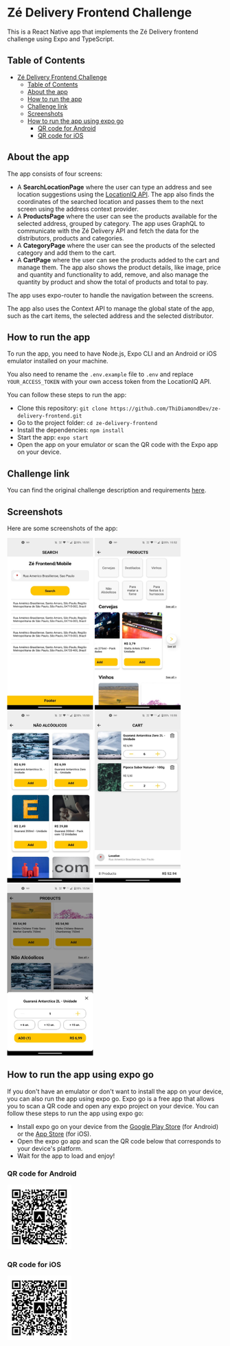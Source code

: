 # Zé Delivery Frontend Challenge

This is a React Native app that implements the Zé Delivery frontend challenge using Expo and TypeScript.

## Table of Contents
- [Zé Delivery Frontend Challenge](#zé-delivery-frontend-challenge)
  - [Table of Contents](#table-of-contents)
  - [About the app](#about-the-app)
  - [How to run the app](#how-to-run-the-app)
  - [Challenge link](#challenge-link)
  - [Screenshots](#screenshots)
  - [How to run the app using expo go](#how-to-run-the-app-using-expo-go)
    - [QR code for Android](#qr-code-for-android)
    - [QR code for iOS](#qr-code-for-ios)

## About the app

The app consists of four screens:

- A **SearchLocationPage** where the user can type an address and see location suggestions using the [LocationIQ API](https://locationiq.com/). The app also finds the coordinates of the searched location and passes them to the next screen using the address context provider.
- A **ProductsPage** where the user can see the products available for the selected address, grouped by category. The app uses GraphQL to communicate with the Zé Delivery API and fetch the data for the distributors, products and categories.
- A **CategoryPage** where the user can see the products of the selected category and add them to the cart. 
- A **CartPage** where the user can see the products added to the cart and manage them. The app also shows the product details, like image, price and quantity and  functionality to add, remove, and also manage the quantity by product and show the total of products and total to pay.

The app uses expo-router to handle the navigation between the screens.

The app also uses the Context API to manage the global state of the app, such as the cart items, the selected address and the selected distributor.

## How to run the app

To run the app, you need to have Node.js, Expo CLI and an Android or iOS emulator installed on your machine.

You also need to rename the `.env.example` file to `.env` and replace `YOUR_ACCESS_TOKEN` with your own access token from the LocationIQ API.

You can follow these steps to run the app:

- Clone this repository: `git clone https://github.com/ThiDiamondDev/ze-delivery-frontend.git`
- Go to the project folder: `cd ze-delivery-frontend`
- Install the dependencies: `npm install`
- Start the app: `expo start`
- Open the app on your emulator or scan the QR code with the Expo app on your device.

## Challenge link

You can find the original challenge description and requirements [here](https://github.com/ab-inbev-ze-company/ze-code-challenges/blob/master/frontend-mobile.md).

## Screenshots

Here are some screenshots of the app:

<img src="screenshots/SearchLocationPageScreenshot.jpeg" width="200" height="400" alt="SearchLocationPage">

<img src="screenshots/ProductsPageScreenshot.jpeg" width="200" height="400" alt="ProductsPage">

<img src="screenshots/CategoryPageScreenshot.jpeg" width="200" height="400" alt="CategoryPage">

<img src="screenshots/CartPageScreenshot.jpeg" width="200" height="400" alt="CartPage">

<img src="screenshots/ProductPanelScreenshot.jpeg" width="200" height="400" alt="AddProductPanel">

## How to run the app using expo go
If you don't have an emulator or don't want to install the app on your device, you can also run the app using expo go. Expo go is a free app that allows you to scan a QR code and open any expo project on your device. You can follow these steps to run the app using expo go:

- Install expo go on your device from the [Google Play Store](https://play.google.com/store/apps/details?id=host.exp.exponent) (for Android) or the [App Store](https://apps.apple.com/us/app/expo-go/id982107779) (for iOS).
- Open the expo go app and scan the QR code below that corresponds to your device's platform.
- Wait for the app to load and enjoy!

### QR code for Android
<img src="shared/android.svg" width="150" height="150" alt="android expo code">

### QR code for iOS
<img src="shared/ios.svg" width="150" height="150" alt="IOS expo code">